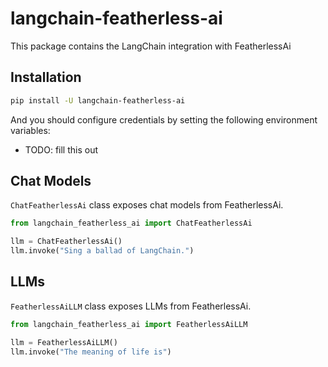 # langchain-featherless-ai

This package contains the LangChain integration with FeatherlessAi

## Installation

```bash
pip install -U langchain-featherless-ai
```

And you should configure credentials by setting the following environment variables:

* TODO: fill this out

## Chat Models

`ChatFeatherlessAi` class exposes chat models from FeatherlessAi.

```python
from langchain_featherless_ai import ChatFeatherlessAi

llm = ChatFeatherlessAi()
llm.invoke("Sing a ballad of LangChain.")
```

## LLMs
`FeatherlessAiLLM` class exposes LLMs from FeatherlessAi.

```python
from langchain_featherless_ai import FeatherlessAiLLM

llm = FeatherlessAiLLM()
llm.invoke("The meaning of life is")
```
